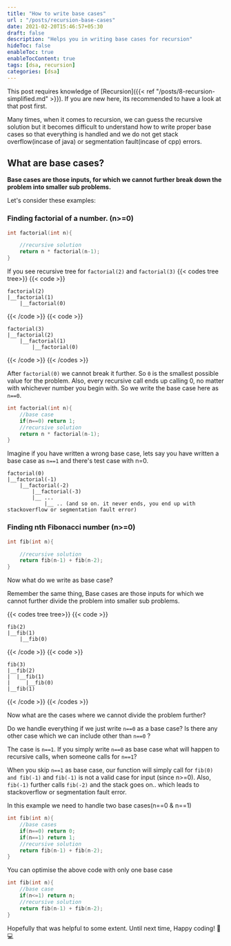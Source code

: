 ```yaml
---
title: "How to write base cases"
url : "/posts/recursion-base-cases"
date: 2021-02-20T15:46:57+05:30
draft: false
description: "Helps you in writing base cases for recursion"
hideToc: false
enableToc: true
enableTocContent: true
tags: [dsa, recursion]
categories: [dsa]
---
```


This post requires knowledge of [Recursion]({{< ref "/posts/8-recursion-simplified.md" >}}). If you are new here, its recommended to have a look at that post first.

Many times, when it comes to recursion, we can guess the recursive solution but it becomes difficult to understand how to write proper base cases so that everything is handled and we do not get stack overflow(incase of java) or segmentation fault(incase of cpp) errors.

## What are base cases?

**Base cases are those inputs, for which we cannot further break down the problem into smaller sub problems.**

Let's consider these examples:

### Finding factorial of a number. (n>=0)

```cpp
int factorial(int n){

    //recursive solution
    return n * factorial(n-1);
}
```

If you see recursive tree for `factorial(2)` and `factorial(3)`
{{< codes tree tree>}}
{{< code >}}

```tree
factorial(2)
|__factorial(1)
    |__factorial(0)
```

{{< /code >}}
{{< code >}}

```tree
factorial(3)
|__factorial(2)
    |__factorial(1)
        |__factorial(0)
```

{{< /code >}}
{{< /codes >}}

After `factorial(0)` we cannot break it further. So `0` is the smallest possible value for the problem. Also, every recursive call ends up calling 0, no matter with whichever number you begin with. So we write the base case here as `n==0`.

```cpp {hl_lines = [3]}
int factorial(int n){
    //base case
    if(n==0) return 1;
    //recursive solution
    return n * factorial(n-1);
}
```

Imagine if you have written a wrong base case, lets say you have written a base case as `n==1` and there's test case with n=0.

```tree
factorial(0)
|__factorial(-1)
    |__factorial(-2)
        |__factorial(-3)
        |__ ...
            |__ .. (and so on. it never ends, you end up with stackoverflow or segmentation fault error)
```

### Finding nth Fibonacci number (n>=0)

```cpp
int fib(int n){

    //recursive solution
    return fib(n-1) + fib(n-2);
}
```

Now what do we write as base case?

Remember the same thing, Base cases are those inputs for which we cannot further divide the problem into smaller sub problems.

{{< codes tree tree>}}
{{< code >}}

```tree
fib(2)
|__fib(1)
    |__fib(0)
```

{{< /code >}}
{{< code >}}

```tree
fib(3)
|__fib(2)
|  |__fib(1)
|     |__fib(0)
|__fib(1)
```

{{< /code >}}
{{< /codes >}}

Now what are the cases where we cannot divide the problem further?

Do we handle everything if we just write `n==0` as a base case? Is there any other case which we can include other than `n==0` ?

The case is `n==1`. If you simply write `n==0` as base case what will happen to recursive calls, when someone calls for `n==1`?

When you skip `n==1` as base case, our function will simply call for `fib(0) and fib(-1)` and `fib(-1)` is not a valid case for input (since n>=0). Also, `fib(-1)` further calls `fib(-2)` and the stack goes on.. which leads to stackoverflow or segmentation fault error.

In this example we need to handle two base cases(n==0 & n==1)

```cpp {hl_lines = [3,4]}
int fib(int n){
    //base cases
    if(n==0) return 0;
    if(n==1) return 1;
    //recursive solution
    return fib(n-1) + fib(n-2);
}
```

You can optimise the above code with only one base case

```cpp {hl_lines = [3]}
int fib(int n){
    //base case
    if(n<=1) return n;
    //recursive solution
    return fib(n-1) + fib(n-2);
}
```

Hopefully that was helpful to some extent. Until next time, Happy coding! :tada: :computer:

